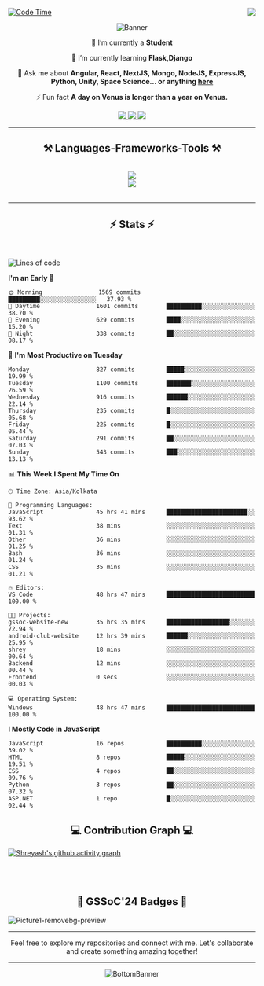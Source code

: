 <div>
 
<img align="right" src="https://visitor-badge.laobi.icu/badge?page_id=shreyash3087.shreyash3087" />

 [![Code Time](https://wakatime.com/badge/user/cd5f70df-e644-46f4-a03b-e1ce78615131.svg)](https://wakatime.com/@cd5f70df-e644-46f4-a03b-e1ce78615131)
 
</div>


<div align="center">
 
![Banner](https://github.com/user-attachments/assets/fe33d289-b057-4d85-ad76-3103802aa9e1)

</div>


<div align="center">
 
 🔭 I’m currently a **Student** 
 
 🌱 I’m currently learning **Flask,Django**

💬 Ask me about **Angular, React, NextJS, Mongo, NodeJS, ExpressJS, Python, Unity, Space Science... or anything [here](https://github.com/shreyash3087/shreyash3087/issues)**

⚡ Fun fact **A day on Venus is longer than a year on Venus.**

</div>
 
<div align="center"> 
  <a href="mailto:shreyash3087@gmail.com">
    <img src="https://img.shields.io/badge/Gmail-333333?style=for-the-badge&logo=gmail&logoColor=red" />
  </a>
  <a href="https://www.linkedin.com/in/shreyash-srivastava-1a1161280" target="_blank">
    <img src="https://img.shields.io/badge/LinkedIn-0077B5?style=for-the-badge&logo=linkedin&logoColor=white" target="_blank" />
  </a>
  <a href="https://github.com/shreyash3087" target="_blank">
     <img src="https://img.shields.io/badge/Github-FF5722?style=for-the-badge&logo=github&logoColor=white" target="_blank" />
  </a>
</div>
<hr/>
 
<h2 align="center">⚒️ Languages-Frameworks-Tools ⚒️</h2>
<br/>
<div align="center">
    <img src="https://skillicons.dev/icons?i=react,bootstrap,html,css,vscode,github,figma,cpp,vercel,netlify" /><br>
    <img src="https://skillicons.dev/icons?i=tailwind,git,nodejs,python,javascript,typescript,express,firebase,mongodb,nextjs,unity,azure,blender" /><br>
</div>

<br/>
<hr/>

<h2 align="center">⚡ Stats ⚡</h2>

<br>
<div>
 
 
<!--START_SECTION:waka-->
![Lines of code](https://img.shields.io/badge/From%20Hello%20World%20I%27ve%20Written-1.1%20million%20lines%20of%20code-blue)

**I'm an Early 🐤** 

```text
🌞 Morning                1569 commits        █████████░░░░░░░░░░░░░░░░   37.93 % 
🌆 Daytime                1601 commits        ██████████░░░░░░░░░░░░░░░   38.70 % 
🌃 Evening                629 commits         ████░░░░░░░░░░░░░░░░░░░░░   15.20 % 
🌙 Night                  338 commits         ██░░░░░░░░░░░░░░░░░░░░░░░   08.17 % 
```
📅 **I'm Most Productive on Tuesday** 

```text
Monday                   827 commits         █████░░░░░░░░░░░░░░░░░░░░   19.99 % 
Tuesday                  1100 commits        ███████░░░░░░░░░░░░░░░░░░   26.59 % 
Wednesday                916 commits         ██████░░░░░░░░░░░░░░░░░░░   22.14 % 
Thursday                 235 commits         █░░░░░░░░░░░░░░░░░░░░░░░░   05.68 % 
Friday                   225 commits         █░░░░░░░░░░░░░░░░░░░░░░░░   05.44 % 
Saturday                 291 commits         ██░░░░░░░░░░░░░░░░░░░░░░░   07.03 % 
Sunday                   543 commits         ███░░░░░░░░░░░░░░░░░░░░░░   13.13 % 
```


📊 **This Week I Spent My Time On** 

```text
🕑︎ Time Zone: Asia/Kolkata

💬 Programming Languages: 
JavaScript               45 hrs 41 mins      ███████████████████████░░   93.62 % 
Text                     38 mins             ░░░░░░░░░░░░░░░░░░░░░░░░░   01.31 % 
Other                    36 mins             ░░░░░░░░░░░░░░░░░░░░░░░░░   01.25 % 
Bash                     36 mins             ░░░░░░░░░░░░░░░░░░░░░░░░░   01.24 % 
CSS                      35 mins             ░░░░░░░░░░░░░░░░░░░░░░░░░   01.21 % 

🔥 Editors: 
VS Code                  48 hrs 47 mins      █████████████████████████   100.00 % 

🐱‍💻 Projects: 
gssoc-website-new        35 hrs 35 mins      ██████████████████░░░░░░░   72.94 % 
android-club-website     12 hrs 39 mins      ██████░░░░░░░░░░░░░░░░░░░   25.95 % 
shrey                    18 mins             ░░░░░░░░░░░░░░░░░░░░░░░░░   00.64 % 
Backend                  12 mins             ░░░░░░░░░░░░░░░░░░░░░░░░░   00.44 % 
Frontend                 0 secs              ░░░░░░░░░░░░░░░░░░░░░░░░░   00.03 % 

💻 Operating System: 
Windows                  48 hrs 47 mins      █████████████████████████   100.00 % 
```

**I Mostly Code in JavaScript** 

```text
JavaScript               16 repos            ██████████░░░░░░░░░░░░░░░   39.02 % 
HTML                     8 repos             █████░░░░░░░░░░░░░░░░░░░░   19.51 % 
CSS                      4 repos             ██░░░░░░░░░░░░░░░░░░░░░░░   09.76 % 
Python                   3 repos             ██░░░░░░░░░░░░░░░░░░░░░░░   07.32 % 
ASP.NET                  1 repo              █░░░░░░░░░░░░░░░░░░░░░░░░   02.44 % 
```




<!--END_SECTION:waka-->

</div>

<div>
  <div align="center" ><h2 align="center">💻 Contribution Graph 💻</h2></div>
 
  [![Shreyash's github activity graph](https://github-readme-activity-graph.vercel.app/graph?username=shreyash3087&hide_border=true&theme=github)](https://github.com/ashutosh00710/github-readme-activity-graph)
 
</div>

<br/><br/>

<h2 align="center">🔰 GSSoC'24 Badges 🔰</h2>

![Picture1-removebg-preview](https://github.com/user-attachments/assets/4ece96a5-043a-44df-b51b-40738d3603ff)

<div align="center"> 
  <hr/>
  Feel free to explore my repositories and connect with me. Let's collaborate and create something amazing together!
  <hr/>
</div>

<div align="center">
 
![BottomBanner](https://github.com/user-attachments/assets/7afe064f-9b9f-401d-bec1-35c8625bb3dc)

</div>


